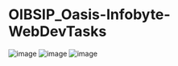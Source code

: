 # OIBSIP_Oasis-Infobyte-WebDevTasks
![image](https://user-images.githubusercontent.com/107629085/212752966-2ae6f45c-f45d-4e45-9f61-9449fe83e458.png)
![image](https://user-images.githubusercontent.com/107629085/215337875-e3869fa7-8cd1-4156-a7c4-2c758f0dd33d.png)
![image](https://user-images.githubusercontent.com/107629085/216042295-798ee322-761d-43a6-9f25-8d7088d025fb.png)
